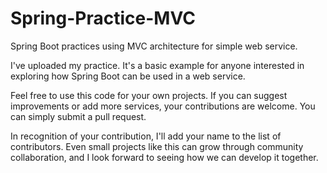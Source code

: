 # Spring-Practice-MVC
Spring Boot practices using MVC architecture for simple web service.

I've uploaded my practice. It's a basic example for anyone interested in exploring how Spring Boot can be used in a web service.

Feel free to use this code for your own projects. If you can suggest improvements or add more services, your contributions are welcome. You can simply submit a pull request.

In recognition of your contribution, I'll add your name to the list of contributors. Even small projects like this can grow through community collaboration, and I look forward to seeing how we can develop it together.
